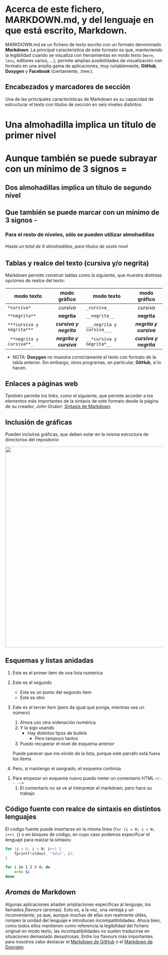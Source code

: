 Acerca de este fichero, MARKDOWN.md, y del lenguaje en que está escrito, Markdown.
==================================================================================

MARKDOWN.md es un fichero de texto escrito con un formato denominado _**Markdown**_. La principal
característica de este formato es que, manteniendo la legibilidad cuando se visualiza con herramientas en 
modo texto (`more`, `less`, editores varios, ...), permite amplias posibilidades de visualización con
formato en una amplia gama de aplicaciones; muy notablemente, **GitHub**, **Doxygen** y **Facebook**
(ciertamente, :tree:).


Encabezados y marcadores de sección
-----------------------------------

Una de las principales características de Markdown es su capacidad de estructurar el texto con títulos de 
sección en seis niveles distintos:

# Una almohadilla implica un título de primer nivel

Aunque también se puede subrayar con un mínimo de 3 signos =
============================================================

## Dos almohadillas implica un título de segundo nivel

Que también se puede marcar con un mínimo de 3 signos -
-------------------------------------------------------

### Para el resto de niveles, sólo se pueden utilizar almohadillas

###### Hasta un total de 6 almohadillas, para títulos de sexto nivel


Tablas y realce del texto (cursiva y/o negrita)
-----------------------------------------------

Markdown permite construir tablas como la siguiente, que muestra distintas opciones de realce del texto:

modo texto               |modo gráfico           |modo texto                |modo gráfico
-------------------------| :-------------------: |--------------------------| :--------------------:
`*cursiva*`              |*cursiva*              |`_cursiva_`               |_cursiva_              
`**negrita**`            |**negrita**            |`__negrita__`             |__negrita__            
`***cursiva y negrita***`|***cursiva y negrita***|`___negrita y cursiva___` |___negrita y cursiva___
`_**negrita y cursiva**_`|__*negrita y cursiva*__|`__*cursiva y negrita*__ `|_**cursiva y negrita**_

- NOTA: **Doxygen** no muestra correctamente el texto con formato de la tabla anterior. Sin embargo, otros
  programas, en particular, **GitHub**, sí lo hacen.


Enlaces a páginas web
---------------------

También permite los links, como el siguiente, que permite acceder a los elementos más importantes de la 
sintaxis de este formato desde la página de su creador, _John Gruber_:
[Sintaxis de Markdown](https://daringfireball.net/projects/markdown/syntax).


Inclusión de gráficas
---------------------

Pueden incluirse gráficas, que deben estar en la misma estructura de directorios del repositorio:

<img src="img/tanh.png" width="640" align="center">


Esquemas y listas anidadas
--------------------------

1. Este es el primer ítem de una lista numérica
2. Este es el segundo
    * Este es un punto del segundo ítem
    * Este es otro
1. Este es el tercer ítem (pero da igual qué ponga, mientras sea un número)
    1. Ahora uso otra ordenación numérica
    1. Y la sigo usando
        + Hay distintos tipos de *bullets*
        	- Pero tampoco tantos
    1. Puedo recuperar el nivel de esquema anterior

   Puede parecer que me olvido de la lista, porque este párrafo está fuera los ítems.

1. Pero, si mantengo el sangrado, el esquema continúa

<!-- -->

1. Para empezar un esquema nuevo puedo meter un comentario HTML `<!-- -->`
    1. El comentario no se ve al interpretar el markdown, pero hace su trabajo


Código fuente con realce de sintaxis en distintos lenguajes
-----------------------------------------------------------

El código fuente puede insertarse en la misma línea (`for (i = 0; i < N; i++) {`) o en bloques de
código, en cuyo caso podemos especificar el lenguaje para realzar la sintaxis:

```c
for (i = 0; i < N; i++) {
	fprintf(stdout, "%d\n", i);
}
```

```bash
for i in 1 2 3 4; do
	echo $i
done
```

_Aromas_ de Markdown
--------------------

Algunas aplicaciones añaden ampliaciones específicas al lenguaje, los llamados _flavours_ (aromas). Esto
es, a la vez, una ventaja y un inconveniente, ya que, aunque muchas de ellas son realmente útiles, rompen
la unidad del lenguaje e introducen incompatibilidades. Ahora bien, como todos ellos mantienen como
referencia la legibilidad del fichero original en modo texto, las incompatibilidades no suelen traducirse
en situaciones demasiado desastrosas. Entre los flavours más importantes para nosotros cabe destacar el
[Markdown de GitHub](https://guides.github.com/features/mastering-markdown/) o el
[Markdown de Doxygen](http://www.doxygen.nl/manual/markdown.html).
